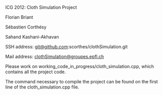 ICG 2012: Cloth Simulation Project

Florian Briant

Sébastien Corthésy

Sahand Kashani-Akhavan

SSH address: git@github.com:scorthes/clothSimulation.git

Mail address: clothSimulation@groupes.epfl.ch

Please work on working_code_in_progress/cloth_simulation.cpp, which contains all the project code.

The command necessary to compile the project can be found on the first line of the cloth_simulation.cpp file.